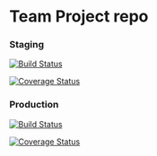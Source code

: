 # Team Project repo

### Staging
[![Build Status](https://travis-ci.com/gururaj3/match-a-pet.svg?branch=develop)](https://travis-ci.com/gururaj3/match-a-pet)

[![Coverage Status](https://coveralls.io/repos/github/gururaj3/match-a-pet/badge.svg?branch=develop&service=github)](https://coveralls.io/github/gururaj3/match-a-pet?branch=develop)

### Production

[![Build Status](https://travis-ci.com/gcivil-nyu-org/match-a-pet.svg?branch=main)](https://travis-ci.com/gcivil-nyu-org/match-a-pet)

[![Coverage Status](https://coveralls.io/repos/github/gcivil-nyu-org/match-a-pet/badge.svg?branch=main&service=github)](https://coveralls.io/github/gcivil-nyu-org/match-a-pet?branch=main)
